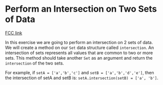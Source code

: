 # Perform an Intersection on Two Sets of Data

[FCC link](https://www.freecodecamp.org/learn/coding-interview-prep/data-structures/perform-an-intersection-on-two-sets-of-data)

In this exercise we are going to perform an intersection on 2 sets of data. We
will create a method on our `Set` data structure called `intersection`. An
intersection of sets represents all values that are common to two or more sets.
This method should take another `Set` as an argument and return the
`intersection` of the two sets.

For example, if `setA = ['a','b','c']` and `setB = ['a','b','d','e']`, then the
intersection of setA and setB is: `setA.intersection(setB) = ['a', 'b']`.
